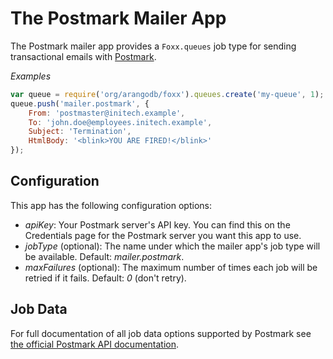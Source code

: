 # The Postmark Mailer App

The Postmark mailer app provides a `Foxx.queues` job type for sending transactional emails with [Postmark](https://postmarkapp.com/).

*Examples*

```js
var queue = require('org/arangodb/foxx').queues.create('my-queue', 1);
queue.push('mailer.postmark', {
    From: 'postmaster@initech.example',
    To: 'john.doe@employees.initech.example',
    Subject: 'Termination',
    HtmlBody: '<blink>YOU ARE FIRED!</blink>'
});
```

## Configuration

This app has the following configuration options:

* *apiKey*: Your Postmark server's API key. You can find this on the Credentials page for the Postmark server you want this app to use.
* *jobType* (optional): The name under which the mailer app's job type will be available. Default: *mailer.postmark*.
* *maxFailures* (optional): The maximum number of times each job will be retried if it fails. Default: *0* (don't retry).

## Job Data

For full documentation of all job data options supported by Postmark see [the official Postmark API documentation](http://developer.postmarkapp.com/developer-build.html#message-format).